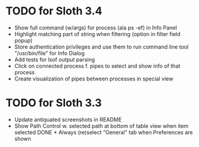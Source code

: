 # TODO for Sloth 3.4

* Show full command (w/args) for process (ala ps -ef) in Info Panel
* Highlight matching part of string when filtering (option in filter field popup)
* Store authentication privileges and use them to run command line tool "/usr/bin/file" for Info Dialog
* Add tests for lsof output parsing
* Click on connected process f. pipes to select and show info of that process
* Create visualization of pipes between processes in special view

# TODO for Sloth 3.3

* Update antiquated screenshots in README
* Show Path Control w. selected path at bottom of table view when item selected
DONE * Always (re)select "General" tab when Preferences are shown
